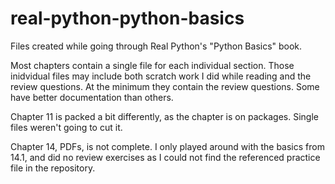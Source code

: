 # real-python-python-basics
Files created while going through Real Python's "Python Basics" book.

Most chapters contain a single file for each individual section.  Those inidvidual files may include both
scratch work I did while reading and the review questions.  At the minimum they contain the review questions.
Some have better documentation than others.

Chapter 11 is packed a bit differently, as the chapter is on packages.  Single files weren't going to cut it.

Chapter 14, PDFs, is not complete.  I only played around with the basics from 14.1, and did no review exercises as I
could not find the referenced practice file in the repository.